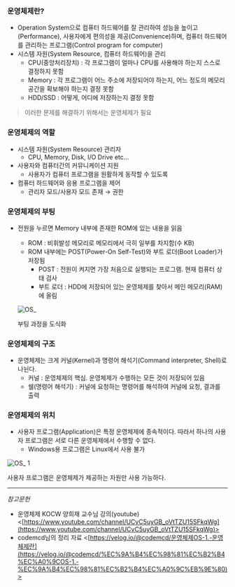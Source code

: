 ### 운영체제란?

- Operation System으로 컴퓨터 하드웨어를 잘 관리하여 성능을 높이고(Performance), 사용자에게 편의성을 제공(Convenience)하며, 컴퓨터 하드웨어를 관리하는 프로그램(Control program for computer)
- 시스템 자원(System Resource, 컴퓨터 하드웨어)을 관리
  - CPU(중앙처리장치) : 각 프로그램이 얼마나 CPU를 사용해야 하는지 스스로 결정하지 못함
  - Memory : 각 프로그램이 어느 주소에 저장되어야 하는지, 어느 정도의 메모리 공간을 확보해야 하는지 결정 못함
  - HDD/SSD : 어떻게, 어디에 저장하는지 결정 못함

> 이러한 문제를 해결하기 위해서는 운영체제가 필요

### 운영체제의 역할

- 시스템 자원(System Resource) 관리자
  - CPU, Memory, Disk, I/O Drive etc...
- 사용자와 컴퓨터간의 커뮤니케이션 지원
  - 사용자가 컴퓨터 프로그램을 원활하게 동작할 수 있도록
- 컴퓨터 하드웨어와 응용 프로그램을 제어
  - 관리자 모드/사용자 모드 존재 → 권한

### 운영체제의 부팅

- 전원을 누르면 Memory 내부에 존재한 ROM에 있는 내용을 읽음

  - ROM : 비휘발성 메모리로 메모리에서 극히 일부를 차지함(수 KB)
  - ROM 내부에는 POST(Power-On Self-Test)와 부트 로더(Boot Loader)가 저장됨
    - POST : 전원이 켜지면 가장 처음으로 실행되는 프로그램. 현재 컴퓨터 상태 검사
    - 부트 로더 : HDD에 저장되어 있는 운영체제를 찾아서 메인 메모리(RAM)에 올림

  ![OS_](https://user-images.githubusercontent.com/60249222/120916293-c03c8680-c6e3-11eb-962a-6fda5caa3a0a.png)

  부팅 과정을 도식화

### 운영체제의 구조

- 운영체제는 크게 커널(Kernel)과 명령어 해석기(Command interpreter, Shell)로 나뉜다.
  - 커널 : 운영체제의 핵심. 운영체제가 수행하는 모든 것이 저장되어 있음
  - 쉘(명령어 해석기) : 커널에 요청하는 명령어를 해석하여 커널에 요청, 결과를 출력

### 운영체제의 위치

- 사용자 프로그램(Application)은 특정 운영체제에 종속적이다. 따라서 하나의 사용자 프로그램은 서로 다른 운영체제에서 수행할 수 없다.
  - Windows용 프로그램은 Linux에서 사용 불가

![OS_ 1](https://user-images.githubusercontent.com/60249222/120916266-a1d68b00-c6e3-11eb-8082-ea5779d3dda2.png)

사용자 프로그램은 운영체제가 제공하는 자원만 사용 가능하다. 

---

_참고문헌_

- 운영체제 KOCW 양희재 교수님 강의(youtube) <[https://www.youtube.com/channel/UCvC5uyGB_oVtTZU15SFkqWg](https://www.youtube.com/channel/UCvC5uyGB_oVtTZU15SFkqWg)>
- codemcd님의 정리 자료 <[https://velog.io/@codemcd/운영체제OS-1.-운영체제란](https://velog.io/@codemcd/%EC%9A%B4%EC%98%81%EC%B2%B4%EC%A0%9COS-1.-%EC%9A%B4%EC%98%81%EC%B2%B4%EC%A0%9C%EB%9E%80)>
